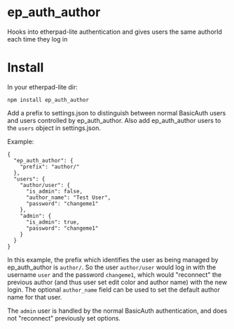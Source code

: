 # ep_auth_author
Hooks into etherpad-lite authentication and gives users the same authorId each time they log in

# Install

In your etherpad-lite dir:

```
npm install ep_auth_author
```

Add a prefix to settings.json to distinguish between normal BasicAuth users and users controlled by ep_auth_author.  Also add ep_auth_author users to the `users` object in settings.json.

Example:

```
{
  "ep_auth_author": {
    "prefix": "author/"
  },
  "users": {
    "author/user": {
      "is_admin": false,
      "author_name": "Test User",
      "password": "changeme1"
    },
    "admin": {
      "is_admin": true,
      "password": "changeme1"
    }
  }
}
```

In this example, the prefix which identifies the user as being managed by ep_auth_author is `author/`.  So the user `author/user` would log in with the username `user` and the password `changeme1`, which would "reconnect" the previous author (and thus user set edit color and author name) with the new login.  The optional `author_name` field can be used to set the default author name for that user.

The `admin` user is handled by the normal BasicAuth authentication, and does not "reconnect" previously set options.

